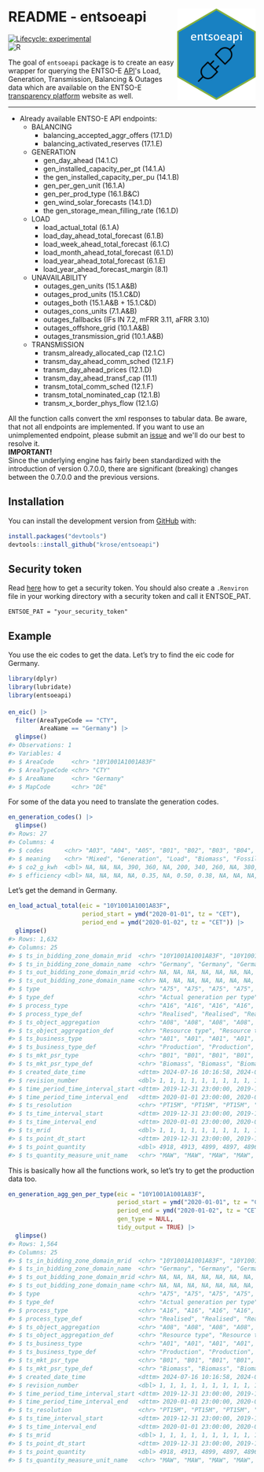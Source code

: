 # README - entsoeapi <img src="man/figures/sticker.png" width="160px" align="right" />

<!-- badges: start -->
[![Lifecycle:
experimental](https://lifecycle.r-lib.org/articles/figures/lifecycle-experimental.svg)](https://lifecycle.r-lib.org/articles/stages.html#experimental)    
![R](https://img.shields.io/badge/r-%23276DC3.svg?style=for-the-badge&logo=r&logoColor=white)    
<!-- badges: end -->

The goal of `entsoeapi` package is to create an easy wrapper for querying the
ENTSO-E [API](https://transparency.entsoe.eu/content/static_content/Static%20content/web%20api/Guide.html)'s
Load, Generation, Transmission, Balancing & Outages data which are available on the ENTSO-E [transparency
platform](https://transparency.entsoe.eu/) website as well.    

---     

-   Already available ENTSO-E API endpoints:
    -   BALANCING
        -   balancing_accepted_aggr_offers (17.1.D)
        -   balancing_activated_reserves (17.1.E)
    -   GENERATION
        -   gen_day_ahead (14.1.C)
        -   gen_installed_capacity_per_pt (14.1.A)
        -   the gen_installed_capacity_per_pu (14.1.B)
        -   gen_per_gen_unit (16.1.A)
        -   gen_per_prod_type (16.1.B&C)
        -   gen_wind_solar_forecasts (14.1.D)
        -   the gen_storage_mean_filling_rate (16.1.D)
    -   LOAD
        -   load_actual_total (6.1.A)
        -   load_day_ahead_total_forecast (6.1.B)
        -   load_week_ahead_total_forecast (6.1.C)
        -   load_month_ahead_total_forecast (6.1.D)
        -   load_year_ahead_total_forecast (6.1.E)
        -   load_year_ahead_forecast_margin (8.1)
    -   UNAVAILABILITY
        -   outages_gen_units (15.1.A&B)
        -   outages_prod_units (15.1.C&D)
        -   outages_both (15.1.A&B + 15.1.C&D)
        -   outages_cons_units (7.1.A&B)
        -   outages_fallbacks (IFs IN 7.2, mFRR 3.11, aFRR 3.10)
        -   outages_offshore_grid (10.1.A&B)
        -   outages_transmission_grid (10.1.A&B)
    -   TRANSMISSION
        -   transm_already_allocated_cap (12.1.C)
        -   transm_day_ahead_comm_sched (12.1.F)
        -   transm_day_ahead_prices (12.1.D)
        -   transm_day_ahead_transf_cap (11.1)
        -   transm_total_comm_sched (12.1.F)
        -   transm_total_nominated_cap (12.1.B)
        -   transm_x_border_phys_flow (12.1.G)

All the function calls convert the xml responses to tabular data. Be aware, that not all endpoints are implemented.
If you want to use an unimplemented endpoint, please submit an [issue](https://github.com/krose/entsoeapi/issues) 
and we'll do our best to resolve it.    
<b>IMPORTANT!</b>    
Since the underlying engine has fairly been standardized with the introduction of version 0.7.0.0, 
there are significant (breaking) changes between the 0.7.0.0 and the previous versions.

## Installation

You can install the development version from [GitHub](https://github.com/) with:

``` r
install.packages("devtools")
devtools::install_github("krose/entsoeapi")
```

## Security token

Read
[here](https://transparency.entsoe.eu/content/static_content/Static%20content/web%20api/Guide.html#_authentication_and_authorisation)
how to get a security token. You should also create a `.Renviron` file in your
working directory with a security token and call it ENTSOE_PAT.

```         
ENTSOE_PAT = "your_security_token"
```

## Example

You use the eic codes to get the data. Let’s try to find the eic code for
Germany.

``` r
library(dplyr)
library(lubridate)
library(entsoeapi)

en_eic() |>
  filter(AreaTypeCode == "CTY", 
         AreaName == "Germany") |>
  glimpse()
#> Observations: 1
#> Variables: 4
#> $ AreaCode     <chr> "10Y1001A1001A83F"
#> $ AreaTypeCode <chr> "CTY"
#> $ AreaName     <chr> "Germany"
#> $ MapCode      <chr> "DE"
```

For some of the data you need to translate the generation codes.

``` r
en_generation_codes() |>
  glimpse()
#> Rows: 27
#> Columns: 4
#> $ codes      <chr> "A03", "A04", "A05", "B01", "B02", "B03", "B04", "B...
#> $ meaning    <chr> "Mixed", "Generation", "Load", "Biomass", "Fossil B...
#> $ co2_g_kwh  <dbl> NA, NA, NA, 390, 360, NA, 200, 340, 260, NA, 380, N...
#> $ efficiency <dbl> NA, NA, NA, NA, 0.35, NA, 0.50, 0.38, NA, NA, NA, N...
```

Let’s get the demand in Germany.

``` r
en_load_actual_total(eic = "10Y1001A1001A83F",
                     period_start = ymd("2020-01-01", tz = "CET"),
                     period_end = ymd("2020-01-02", tz = "CET")) |>
  glimpse()
#> Rows: 1,632
#> Columns: 25
#> $ ts_in_bidding_zone_domain_mrid  <chr> "10Y1001A1001A83F", "10Y1001A1001A8…
#> $ ts_in_bidding_zone_domain_name  <chr> "Germany", "Germany", "Germany", "G…
#> $ ts_out_bidding_zone_domain_mrid <chr> NA, NA, NA, NA, NA, NA, NA, NA, NA,…
#> $ ts_out_bidding_zone_domain_name <chr> NA, NA, NA, NA, NA, NA, NA, NA, NA,…
#> $ type                            <chr> "A75", "A75", "A75", "A75", "A75", …
#> $ type_def                        <chr> "Actual generation per type", "Actu…
#> $ process_type                    <chr> "A16", "A16", "A16", "A16", "A16", …
#> $ process_type_def                <chr> "Realised", "Realised", "Realised",…
#> $ ts_object_aggregation           <chr> "A08", "A08", "A08", "A08", "A08", …
#> $ ts_object_aggregation_def       <chr> "Resource type", "Resource type", "…
#> $ ts_business_type                <chr> "A01", "A01", "A01", "A01", "A01", …
#> $ ts_business_type_def            <chr> "Production", "Production", "Produc…
#> $ ts_mkt_psr_type                 <chr> "B01", "B01", "B01", "B01", "B01", …
#> $ ts_mkt_psr_type_def             <chr> "Biomass", "Biomass", "Biomass", "B…
#> $ created_date_time               <dttm> 2024-07-16 10:16:58, 2024-07-16 10…
#> $ revision_number                 <dbl> 1, 1, 1, 1, 1, 1, 1, 1, 1, 1, 1, 1,…
#> $ time_period_time_interval_start <dttm> 2019-12-31 23:00:00, 2019-12-31 23…
#> $ time_period_time_interval_end   <dttm> 2020-01-01 23:00:00, 2020-01-01 23…
#> $ ts_resolution                   <chr> "PT15M", "PT15M", "PT15M", "PT15M",…
#> $ ts_time_interval_start          <dttm> 2019-12-31 23:00:00, 2019-12-31 23…
#> $ ts_time_interval_end            <dttm> 2020-01-01 23:00:00, 2020-01-01 23…
#> $ ts_mrid                         <dbl> 1, 1, 1, 1, 1, 1, 1, 1, 1, 1, 1, 1,…
#> $ ts_point_dt_start               <dttm> 2019-12-31 23:00:00, 2019-12-31 23…
#> $ ts_point_quantity               <dbl> 4918, 4913, 4899, 4897, 4896, 4877,…
#> $ ts_quantity_measure_unit_name   <chr> "MAW", "MAW", "MAW", "MAW", "MAW", …
```

This is basically how all the functions work, so let’s try to get the production
data too.

``` r
en_generation_agg_gen_per_type(eic = "10Y1001A1001A83F", 
                               period_start = ymd("2020-01-01", tz = "CET"),
                               period_end = ymd("2020-01-02", tz = "CET"),
                               gen_type = NULL,
                               tidy_output = TRUE) |>
  glimpse()
#> Rows: 1,564
#> Columns: 25
#> $ ts_in_bidding_zone_domain_mrid  <chr> "10Y1001A1001A83F", "10Y1001A1001A8…
#> $ ts_in_bidding_zone_domain_name  <chr> "Germany", "Germany", "Germany", "G…
#> $ ts_out_bidding_zone_domain_mrid <chr> NA, NA, NA, NA, NA, NA, NA, NA, NA,…
#> $ ts_out_bidding_zone_domain_name <chr> NA, NA, NA, NA, NA, NA, NA, NA, NA,…
#> $ type                            <chr> "A75", "A75", "A75", "A75", "A75", …
#> $ type_def                        <chr> "Actual generation per type", "Actu…
#> $ process_type                    <chr> "A16", "A16", "A16", "A16", "A16", …
#> $ process_type_def                <chr> "Realised", "Realised", "Realised",…
#> $ ts_object_aggregation           <chr> "A08", "A08", "A08", "A08", "A08", …
#> $ ts_object_aggregation_def       <chr> "Resource type", "Resource type", "…
#> $ ts_business_type                <chr> "A01", "A01", "A01", "A01", "A01", …
#> $ ts_business_type_def            <chr> "Production", "Production", "Produc…
#> $ ts_mkt_psr_type                 <chr> "B01", "B01", "B01", "B01", "B01", …
#> $ ts_mkt_psr_type_def             <chr> "Biomass", "Biomass", "Biomass", "B…
#> $ created_date_time               <dttm> 2024-07-16 10:16:58, 2024-07-16 10…
#> $ revision_number                 <dbl> 1, 1, 1, 1, 1, 1, 1, 1, 1, 1, 1, 1,…
#> $ time_period_time_interval_start <dttm> 2019-12-31 23:00:00, 2019-12-31 23…
#> $ time_period_time_interval_end   <dttm> 2020-01-01 23:00:00, 2020-01-01 23…
#> $ ts_resolution                   <chr> "PT15M", "PT15M", "PT15M", "PT15M",…
#> $ ts_time_interval_start          <dttm> 2019-12-31 23:00:00, 2019-12-31 23…
#> $ ts_time_interval_end            <dttm> 2020-01-01 23:00:00, 2020-01-01 23…
#> $ ts_mrid                         <dbl> 1, 1, 1, 1, 1, 1, 1, 1, 1, 1, 1, 1,…
#> $ ts_point_dt_start               <dttm> 2019-12-31 23:00:00, 2019-12-31 23…
#> $ ts_point_quantity               <dbl> 4918, 4913, 4899, 4897, 4896, 4877,…
#> $ ts_quantity_measure_unit_name   <chr> "MAW", "MAW", "MAW", "MAW", "MAW", …
```
